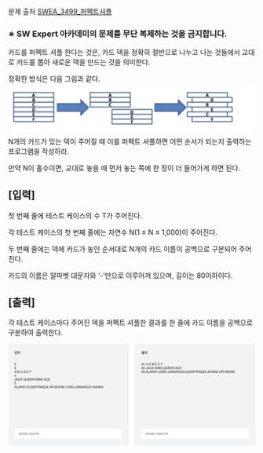 문제 출처
[SWEA_3499_퍼펙트셔플](https://swexpertacademy.com/main/code/problem/problemDetail.do?contestProbId=AWGsRbk6AQIDFAVW)

### **※ SW Expert 아카데미의 문제를 무단 복제하는 것을 금지합니다.**

카드를 퍼펙트 셔플 한다는 것은, 카드 덱을 정확히 절반으로 나누고 나눈 것들에서 교대로 카드를 뽑아 새로운 덱을 만드는 것을 의미한다. 

정확한 방식은 다음 그림과 같다.
![그림1](1.png)


N개의 카드가 있는 덱이 주어질 때 이를 퍼펙트 셔플하면 어떤 순서가 되는지 출력하는 프로그램을 작성하라.

만약 N이 홀수이면, 교대로 놓을 때 먼저 놓는 쪽에 한 장이 더 들어가게 하면 된다.


## [입력]

첫 번째 줄에 테스트 케이스의 수 T가 주어진다.

각 테스트 케이스의 첫 번째 줄에는 자연수 N(1 ≤ N ≤ 1,000)이 주어진다.

두 번째 줄에는 덱에 카드가 놓인 순서대로 N개의 카드 이름이 공백으로 구분되어 주어진다.

카드의 이름은 알파벳 대문자와 ‘-’만으로 이루어져 있으며, 길이는 80이하이다.

## [출력]

각 테스트 케이스마다 주어진 덱을 퍼펙트 셔플한 결과를 한 줄에 카드 이름을 공백으로 구분하여 출력한다.

![예시1](img.png)